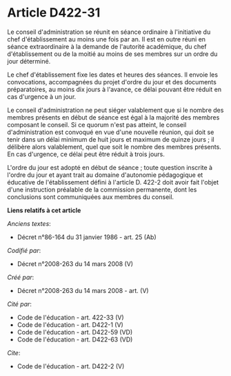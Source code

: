 # Article D422-31

Le conseil d'administration se réunit en séance ordinaire à l'initiative du chef d'établissement au moins une fois par an. Il
est en outre réuni en séance extraordinaire à la demande de l'autorité académique, du chef d'établissement ou de la moitié au
moins de ses membres sur un ordre du jour déterminé. 

Le chef d'établissement fixe les dates et heures des séances. Il envoie les convocations, accompagnées du projet d'ordre du
jour et des documents préparatoires, au moins dix jours à l'avance, ce délai pouvant être réduit en cas d'urgence à un jour. 

Le conseil d'administration ne peut siéger valablement que si le nombre des membres présents en début de séance est égal à la
majorité des membres composant le conseil. Si ce quorum n'est pas atteint, le conseil d'administration est convoqué en vue
d'une nouvelle réunion, qui doit se tenir dans un délai minimum de huit jours et maximum de quinze jours ; il délibère alors
valablement, quel que soit le nombre des membres présents. En cas d'urgence, ce délai peut être réduit à trois jours. 

L'ordre du jour est adopté en début de séance ; toute question inscrite à l'ordre du jour et ayant trait au domaine
d'autonomie pédagogique et éducative de l'établissement défini à l'article D. 422-2 doit avoir fait l'objet d'une instruction
préalable de la commission permanente, dont les conclusions sont communiquées aux membres du conseil.

**Liens relatifs à cet article**

_Anciens textes_:

  - Décret n°86-164 du 31 janvier 1986 - art. 25 (Ab)

_Codifié par_:

  - Décret n°2008-263 du 14 mars 2008 (V)

_Créé par_:

  - Décret n°2008-263 du 14 mars 2008 - art. (V)

_Cité par_:

  - Code de l'éducation - art. 422-33 (V)
  - Code de l'éducation - art. D422-1 (V)
  - Code de l'éducation - art. D422-59 (VD)
  - Code de l'éducation - art. D422-63 (VD)

_Cite_:

  - Code de l'éducation - art. D422-2 (V)
